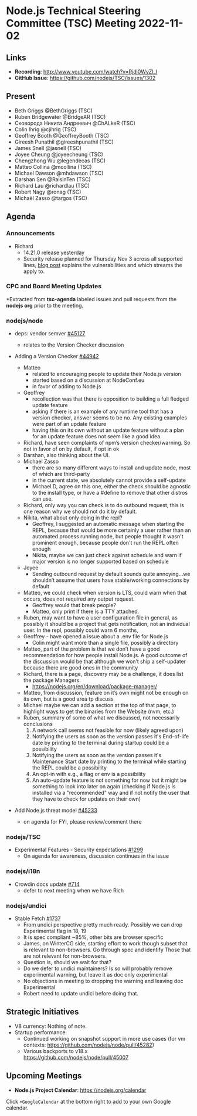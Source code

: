 # Node.js Technical Steering Committee (TSC) Meeting 2022-11-02

## Links

* **Recording**:  <http://www.youtube.com/watch?v=Rjdl0WvZI_I>
* **GitHub Issue**: <https://github.com/nodejs/TSC/issues/1302>

## Present

* Beth Griggs @BethGriggs (TSC)
* Ruben Bridgewater @BridgeAR (TSC)
* Сковорода Никита Андреевич @ChALkeR (TSC)
* Colin Ihrig @cjihrig (TSC)
* Geoffrey Booth @GeoffreyBooth (TSC)
* Gireesh Punathil @gireeshpunathil (TSC)
* James Snell @jasnell (TSC)
* Joyee Cheung @joyeecheung (TSC)
* Chengzhong Wu @legendecas (TSC)
* Matteo Collina @mcollina (TSC)
* Michael Dawson @mhdawson (TSC)
* Darshan Sen @RaisinTen (TSC)
* Richard Lau @richardlau (TSC)
* Robert Nagy @ronag (TSC)
* Michaël Zasso @targos (TSC)

## Agenda

### Announcements

* Richard
  * 14.21.0 release yesterday
  * Security release planned for Thursday Nov 3 across all supported lines, [blog post](https://nodejs.org/en/blog/vulnerability/november-2022-security-releases/) explains
    the vulnerabilities and which streams the apply to.

### CPC and Board Meeting Updates

*Extracted from **tsc-agenda** labeled issues and pull requests from the **nodejs org** prior to the meeting.

### nodejs/node

* deps: vendor semver [#45127](https://github.com/nodejs/node/pull/45127)
  * relates to the Version Checker discussion

* Adding a Version Checker [#44942](https://github.com/nodejs/node/issues/44942)
  * Matteo
    * related to encouraging people to update their Node.js version
    * started based on a discussion at NodeConf.eu
    * in favor of adding to Node.js
  * Geoffrey
    * recollection was that there is opposition to building a full fledged update feature
    * asking if there is an example of any runtime tool that has a version checker, answer seems
      to be no. Any existing examples were part of an update feature
    * having this on its own without an update feature without a plan for an update feature
      does not seem like a good idea.
  * Richard, have seen complaints of npm’s version checker/warning.  So not in favor of
    on by default, if opt in ok
  * Darshan, also thinking about the UI.
  * Michael Zasso
    * there are so many different ways to install and update node, most of which are third-party
    * in the current state, we absolutely cannot provide a self-update
    * Michael D, agree on this one, either the check should be agnostic to the install type, or have
      a #define to remove that other distros can use.
  * Richard, only way you can check is to do outbound request, this is one reason why we
    should not do it by default.
  * Nikita, what about only doing in the repl?
    * Geoffrey, I suggested an automatic message when starting the REPL, because that
      would be more certainly a user rather than an automated process running node,
      but people thought it wasn't prominent enough, because people don't run the REPL
      often enough
    * Nikita, maybe we can just check against schedule and warn if major version is no longer supported
      based on schedule
  * Joyee
    * Sending outbound request by default sounds quite annoying…we shouldn’t assume
      that users have stable/working connections by default
  * Matteo, we could check when version is LTS, could warn when that occurs, does not required
    any output request.
    * Geoffrey would that break people?
    * Matteo, only print if there is a TTY attached.
  * Ruben, may want to have a user configuration file in general, as possibly it should be
    a project that gets notification, not an individual user. In the repl, possibly could warn
    6 months,  
  * Geoffrey - have opened a issue about a .env file for Node.js
    * Colin might want more than a single file, possibly a directory
  * Matteo, part of the problem is that we don’t have a good recommendation for how
    people install Node.js. A good outcome of the discussion would be that although
    we won’t ship a self-updater because there are good ones in the community
  * Richard, there is a page, discovery may be a challenge, it does list the package
    Managers.
    * <https://nodejs.org/en/download/package-manager/>
  * Matteo, from discussion, feature on it’s own might not be enough on its own, but is
    a good area tp discuss
  * Michael maybe we can add a section at the top of that page, to highlight ways to
    get the binaries from the Website (nvm, etc.)
  * Ruben, summary of some of what we discussed, not necessarily conclusions
    1. A network call seems not feasible for now (likely agreed upon)
    2. Notifying the users as soon as the version passes it's End-of-life date by printing to the terminal during startup could be a possibility
    3. Notifying the users as soon as the version passes it's Maintenance Start date by printing to the terminal while starting the REPL could be a possibility
    4. An opt-in with e.g., a flag or env is a possibility
    5. An auto-update feature is not something for now but it might be something to look into later on again (checking if Node.js is installed via a "recommended" way and if not notify the user that they have to check for updates on their own)

* Add Node.js threat model [#45233](https://github.com/nodejs/node/pull/45223)
  * on agenda for FYI, please review/comment there

### nodejs/TSC

* Experimental Features - Security expectations  [#1299](https://github.com/nodejs/TSC/issues/1299)
  * On agenda for awareness, discussion continues in the issue

### nodejs/i18n

* Crowdin docs update [#714](https://github.com/nodejs/i18n/issues/714)
  * defer to next meeting when we have Rich

### nodejs/undici

* Stable Fetch [#1737](https://github.com/nodejs/undici/issues/1737)
  * From undici perspective pretty much ready. Possibly we can drop
    Experimental flag in 18, 19
  * It is spec compliant ~85%, other bits are browser specific
  * James, on WinterCG side, starting effort to work though subset that
    is relevant to non-browsers. Go through spec and identify
    Those that are not relevant for non-browsers.
  * Question is, should we wait for that?
  * Do we defer to undici maintainers?  Is so will probably remove
    experimental warning, but leave it as doc only experimental
  * No objections in meeting to dropping the warning and leaving doc
    Experimental
  * Robert need to update undici before doing that.

## Strategic Initiatives

* V8 currency: Nothing of note.
* Startup performance:
  * Continued working on snapshot support in more use cases (for vm contexts: <https://github.com/nodejs/node/pull/45282>)
  * Various backports to v18.x <https://github.com/nodejs/node/pull/45007>

## Upcoming Meetings

* **Node.js Project Calendar**: <https://nodejs.org/calendar>

Click `+GoogleCalendar` at the bottom right to add to your own Google calendar.
